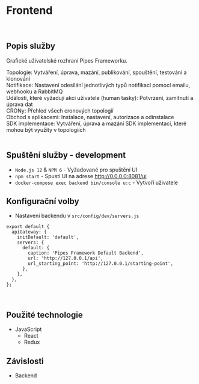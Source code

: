 # Frontend
​
## Popis služby
Grafické uživatelské rozhraní Pipes Frameworku.

Topologie: Vytváření, úprava, mazání, publikování, spouštění, testování a klonování  
Notifikace: Nastavení odesílání jednotlivých typů notifikací pomocí emailu, webhooku a RabbitMQ  
Události, které vyžadují akci uživatele (human tasky): Potvrzení, zamítnutí a úprava dat  
CRONy: Přehled všech cronových topologií  
Obchod s aplikacemi: Instalace, nastavení, autorizace a odinstalace  
SDK implementace: Vytváření, úprava a mazání SDK implementací, které mohou být využity v topologiích  
​
## Spuštění služby - development
- `Node.js 12` &amp; `NPM 6` - Vyžadované pro spuštění UI
- `npm start` - Spustí UI na adrese http://0.0.0.0:8081/ui
- `docker-compose exec backend bin/console u:c` - Vytvoří uživatele

## Konfigurační volby
- Nastavení backendu v `src/config/dev/servers.js`
```
export default {
  apiGateway: {
    initDefault: 'default',
    servers: {
      default: {
        caption: 'Pipes Framework Default Backend',
        url: 'http://127.0.0.1/api',
        url_starting_point: 'http://127.0.0.1/starting-point',
      },
    },
  },
};
```
​
## Použité technologie
- JavaScript
    - React
    - Redux
​
## Závislosti
- Backend
